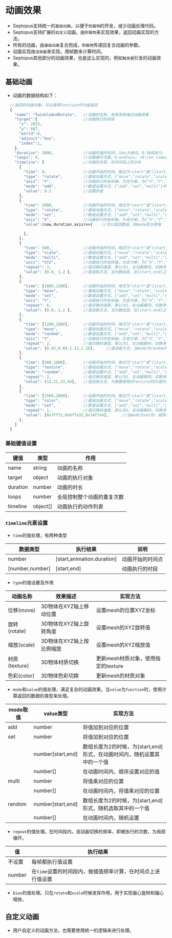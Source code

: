 # 动画效果

* Septopus支持统一的`基础动画`，以便于`附属物`的开发，减少动画处理代码。
* Septopus支持扩展的`自定义`动画，由`附属物`来实现效果，返回动画实现的方法。
* 所有的动画，由`基础动画`复合而成，`附属物`传递回复合动画的参数。
* 动画实现由`渲染器`来实现，用帧数来计算时间。
* Septopus其他部分的动画效果，也是这么实现的，例如`触发器`引发的动画效果。
  
## 基础动画

* 动画的数据结构如下：

```Javascript
  //返回的动画对象，可以使用function作为值返回
  {
    "name": "TwinkleAndRotate",   //动画的名称，用来简单描述动画效果
    "target":{                    //动画执行的目标
      "x": 2025,
      "y": 667,
      "world":0,
      "adjunct":"box",
      "index":1,
    },
    "duration": 3000,             //动画的循环时间，以ms为单位。0:持续执行;
    "loops": 0,                   //动画循环次数。0:endless; >0:run times
    "timeline": [                 //动画的实现，在时间线上的分布
      {
        "time": 0,                //动画开始的时间，格式为"start"或"[start,end]"
        "type": "rotate",         //基础动画方式，["move","rotate","scale","texture","color"]中的一种
        "axis": "Y",              //动画执行的坐标轴，为支付串，为["X","Y","Z","XY","XZ","YZ","XYZ"]中的一种
        "mode": "add",            //数值设置方式，["add","set","multi"]中的一种
        "value": 0.2              //设置的值             
      },
      {
        "time": 2000,             //动画开始的时间，格式为"start"或"[start,end]"
        "type": "rotate",         //基础动画方式，["move","rotate","scale","texture","color"]中的一种
        "mode": "set",            //数值设置方式，["add","set","multi","random"]中的一种
        "axis": "X",              //动画执行的坐标轴，为支付串，为["X","Y","Z","XY","XZ","YZ","XYZ"]中的一种
        "value":(now,duration,axis)=>{    //可以返回数组，和mode配合使用

        },
      },
      {
        "time": 500,              //动画开始的时间，格式为"start"或"[start,end]"
        "type": "scale",          //基础动画方式，["move","rotate","scale","texture","color"]中的一种
        "mode": "multi",          //数值设置方式，["add","set","multi","random"]中的一种
        "axis": "XYZ",            //动画执行的坐标轴，为支付串，为["X","Y","Z","XY","XZ","YZ","XYZ"]中的一种
        "repeat": 3,              //值切换的速度，默认为1，在动画期间，切换多少次的值
        "value": [0.8, 1.2 ],     //值选取方式，当为数组是，在[start,end]之间，随机选取
      },
      {
        "time": [1000,1200],      //动画开始的时间，格式为"start"或"[start,end]"
        "type": "move",           //基础动画方式，["move","rotate","scale","texture","color"]中的一种
        "mode": "set",            //数值设置方式，["add","set","multi","random"]中的一种
        "axis": "Y",              //动画执行的坐标轴，为支付串，为["X","Y","Z","XY","XZ","YZ","XYZ"]中的一种
        "repeat": 6,              //值切换的速度，默认为1，在动画期间，切换多少次的值
        "value": [0.8, 1.2 ],     //值选取方式，当为数组是，在[start,end]之间，随机选取
      },
      {
        "time": [1200,1800],      //动画开始的时间，格式为"start"或"[start,end]"
        "type": "move",           //基础动画方式，["move","rotate","scale","texture","color"]中的一种
        "mode": "random",         //数值设置方式，["add","set","multi","random"]中的一种
        "axis": "Y",              //动画执行的坐标轴，为支付串，为["X","Y","Z","XY","XZ","YZ","XYZ"]中的一种
        "repeat": 2,              //值切换的速度，默认为1，在动画期间，切换多少次的值
        "value": [0.83,0.89,1.12,1.28],     //值选取方式，当mode为random时，随机选取
      },
      {
        "time": [500,1000],       //动画开始的时间，格式为"start"或"[start,end]"
        "type": "texture",        //基础动画方式，["move","rotate","scale","texture","color"]中的一种
        "mode": "random",         //数值设置方式，["add","set","multi","random"]中的一种    
        "repeat": 2,              //值切换的速度，默认为1，在动画期间，切换多少次的值
        "value": [12,22,33,44],   //值选取方式，为需要使用的texture的ID值列表
      },
      {
        "time": [1500,2000],      //动画开始的时间，格式为"start"或"[start,end]"
        "type": "color",          //基础动画方式，["move","rotate","scale","texture","color"]中的一种
        "mode": "set",            //数值设置方式，["add","set","multi","random"]中的一种    
        "repeat": 1,              //值切换的速度，默认为1，在动画期间，切换多少次的值
        "value": [0x3fff2,0x67fa32,0x34ffa4],      //当mode为set时，顺序执行
      },
    ]
  }
```

### 基础键值设置

|  键值   | 类型  | 作用  |
|  ----  | ----  | ----  |
|  name  |  string | 动画的名称 |
|  target | object  | 动画的执行对象 |
|  duration  | number  | 动画的时长  |
|  loops  | number  | 全局控制整个动画的重复次数 |
|  timeline  | object[] | 动画执行的动作列表 |

### `timeline`元素设置

* `time`的值处理，有两种类型

|  数据类型   | 执行结果  | 说明  |
|  ----  | ----  | ----  |
|  number  |  [start,animation.duration] | 动画开始的时间点 |
|  [number,number]  |  [start,end] | 动画执行的时段 |

* `type`的值设置及作用
  
|  动画名称   | 效果描述  | 实现方法  |
|  ----  | ----  | ----  |
|  位移(move)  |  3D物体在XYZ轴上移动位置 | 设置mesh的位置XYZ坐标 |
|  旋转(rotate) | 3D物体在XYZ轴上旋转角度  | 设置mesh的XYZ旋转值 |
|  缩放(scale)  | 3D物体在XYZ轴上按比例缩放  | 设置mesh的XYZ缩放值  |
|  材质(texture)  | 3D物体材质切换  | 更新mesh材质对象，使用指定的texture |
|  色彩(color)  | 3D物体色彩切换  | 更新mesh的材质对象 |

* `mode`和`value`的值处理，满足复杂的动画效果。当`value`为`function`时，使用计算返回的数据的类型来处理。
  
|  mode取值   | value类型  | 实现方法  |
|  ----  | ----  | ----  |
|  add  |  number | 将值加到对应的位置 |
|  set | number  | 将值加到对应的位置 |
|    | number[start,end]  | 数组长度为2的时候，为[start,end]形式，在动画时间内，随机设置其中的一个值 |
|    | number[]  | 在动画时间内，顺序设置对应的值 |
|  multi  | number  | 将值乘对应的位置  |
|    | number[]  | 在动画时间内，将值乘对应的位置 |
|  random  | number[start,end]  | 数组长度为2的时候，为[start,end]形式，随机选取其中的一个值 |
|    | number[]  | 在动画时间内，随机设置 |

* `repeat`的值处理。在时间段内，该动画切换的频率，即被执行的次数，为局部循环。

|  值   | 执行结果  |
|  ----  | ----  |
|  不设置  |  每帧都执行值设置 |
|  number  |  在`time`设置的时间段内，做插值频率计算，在时间点上进行值设置 |

* `bias`的值处理。只在`rotate`和`scale`时候发挥作用，用于实现偏心旋转和偏心缩放。
  
## 自定义动画

* 用户自定义的动画方法，也需要使用统一的逻辑来进行处理。